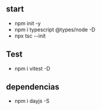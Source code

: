 ## start

- npm init -y
- npm i typescript @types/node -D
- npx tsc --init

## Test

- npm i vitest -D

## dependencias

- npm i dayjs -S
